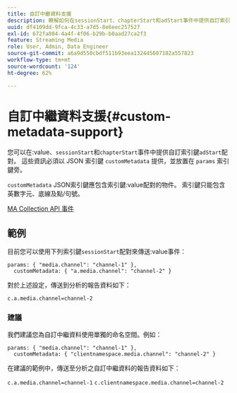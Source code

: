 ```yaml
---
title: 自訂中繼資料支援
description: 瞭解如何在sessionStart、chapterStart和adStart事件中提供自訂索引鍵：值配對。
uuid: df4109dd-9fca-4c33-a7d5-8e6eec257527
exl-id: 672fa804-4a4f-4f06-b29b-b0aad27ca2f3
feature: Streaming Media
role: User, Admin, Data Engineer
source-git-commit: a6a9d550cbdf511b93eea132445607102a557823
workflow-type: tm+mt
source-wordcount: '124'
ht-degree: 62%

---
```


# 自訂中繼資料支援{#custom-metadata-support}

您可以在:value、`sessionStart`和`chapterStart`事件中提供自訂索引鍵`adStart`配對。 這些資訊必須以 JSON 索引鍵 `customMetadata` 提供，並放置在 `params` 索引鍵旁。

`customMetadata` JSON索引鍵應包含索引鍵:value配對的物件。 索引鍵只能包含英數字元、底線及點/句號。

[MA Collection API 事件](../mc-api-ref/mc-api-events-req.md)

## 範例

目前您可以使用下列索引鍵`sessionStart`配對來傳送:value事件：

```
params: { "media.channel": "channel-1" },
  customMetadata: { "a.media.channel": "channel-2" }
```

對於上述設定，傳送到分析的報告資料如下：

`c.a.media.channel=channel-2`

### 建議

我們建議您為自訂中繼資料使用單獨的命名空間。例如：

```
params: { "media.channel": "channel-1" },
  customMetadata: { "clientnamespace.media.channel": "channel-2" }
```

在建議的範例中，傳送至分析之自訂中繼資料的報告資料如下：

`c.a.media.channel=channel-1`
`c.clientnamespace.media.channel=channel-2`
